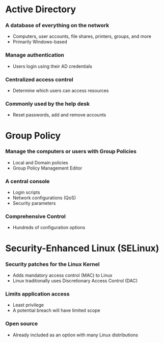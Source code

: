 # Active Directory
### A database of everything on the network
- Computers, user accounts, file shares, printers, groups, and more
- Primarily Windows-based
### Manage authentication
- Users login using their AD credentials
### Centralized access control
- Determine which users can access resources
### Commonly used by the help desk
- Reset passwords, add and remove accounts
# Group Policy
### Manage the computers or users with Group Policies
- Local and Domain policies
- Group Policy Management Editor
### A central console
- Login scripts
- Network configurations (QoS)
- Security parameters
### Comprehensive Control
- Hundreds of configuration options
# Security-Enhanced Linux (SELinux)
### Security patches for the Linux Kernel
- Adds mandatory access control (MAC) to Linux
- Linux traditionally uses Discretionary Access Control (DAC)
### Limits application access
- Least privilege
- A potential breach will have limited scope
### Open source
- Already included as an option with many Linux distributions